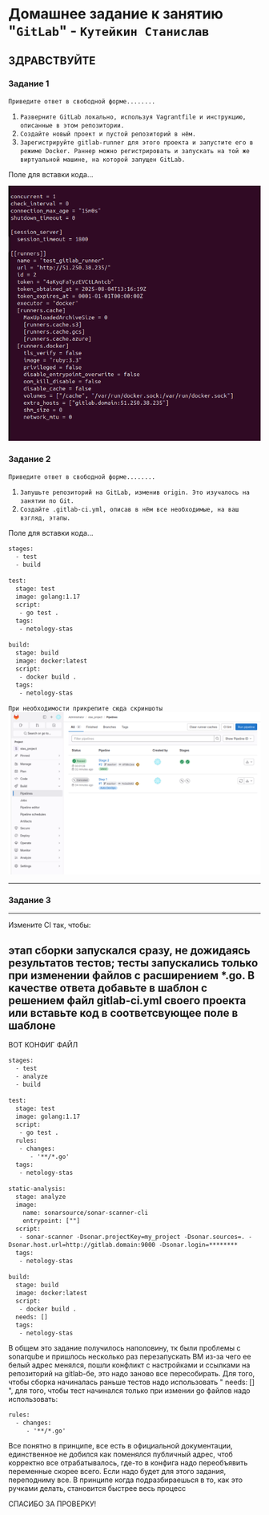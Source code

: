 # Домашнее задание к занятию "`GitLab`" - `Кутейкин Станислав`

ЗДРАВСТВУЙТЕ
---

### Задание 1

`Приведите ответ в свободной форме........`

1. `Разверните GitLab локально, используя Vagrantfile и инструкцию, описанные в этом репозитории.`
2. `Создайте новый проект и пустой репозиторий в нём.`
3. `Зарегистрируйте gitlab-runner для этого проекта и запустите его в режиме Docker. Раннер можно регистрировать и запускать на той же виртуальной машине, на которой запущен GitLab.`

Поле для вставки кода...

![img](img/img1.png)

### Задание 2

`Приведите ответ в свободной форме........`

1. `Запушьте репозиторий на GitLab, изменив origin. Это изучалось на занятии по Git.`
2. `Создайте .gitlab-ci.yml, описав в нём все необходимые, на ваш взгляд, этапы.`

Поле для вставки кода...

```
stages:
  - test
  - build

test:
  stage: test
  image: golang:1.17
  script: 
   - go test .
  tags:
   - netology-stas

build:
  stage: build
  image: docker:latest
  script:
   - docker build .
  tags: 
   - netology-stas
```

`При необходимости прикрепитe сюда скриншоты`
![img2](img/img2.png)

---

### Задание 3

----------------
Измените CI так, чтобы:

этап сборки запускался сразу, не дожидаясь результатов тестов;
тесты запускались только при изменении файлов с расширением *.go.
В качестве ответа добавьте в шаблон с решением файл gitlab-ci.yml своего проекта или вставьте код в соответсвующее поле в шаблоне
----------------

ВОТ КОНФИГ ФАЙЛ

```
stages:
  - test
  - analyze
  - build

test:
  stage: test
  image: golang:1.17
  script: 
   - go test .
  rules:
   - changes:
      - '**/*.go'
  tags:
   - netology-stas

static-analysis:
  stage: analyze
  image:
    name: sonarsource/sonar-scanner-cli
    entrypoint: [""]
  script:
   - sonar-scanner -Dsonar.projectKey=my_project -Dsonar.sources=. -Dsonar.host.url=http://gitlab.domain:9000 -Dsonar.login=********
  tags:
   - netology-stas
 
build:
  stage: build
  image: docker:latest
  script:
   - docker build .
  needs: [] 
  tags: 
   - netology-stas
```

В общем это задание получилось наполовину, тк были проблемы с sonarqube и пришлось несколько раз перезапускать ВМ из-за чего ее белый адрес менялся, пошли конфликт с настройками и ссылками на репозиторий на gitlab-бе, это надо заново все пересобирать. Для того, чтобы сборка начиналась раньше тестов надо использовать " needs: [] ", для того, чтобы тест начинался только при измении go файлов надо использовать:

 ```
 rules:
   - changes:
      - '**/*.go' 
```

Все понятно в принципе, все есть в официальной документации, единственное не добился как поменялся публичный адрес, чтоб корректно все отрабатывалось, где-то в конфига надо переобъявить переменные скорее всего. Если надо будет для этого задания, переподниму все. В принципе когда подразбираешься в то, как это ручками делать, становится быстрее весь процесс

СПАСИБО ЗА ПРОВЕРКУ!

